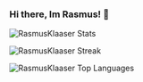 ### Hi there, Im Rasmus! 👋
![RasmusKlaaser Stats](https://github-readme-stats.vercel.app/api?username=RasmusKlaaser&theme=radical&show_icons=true&hide_border=true&count_private=true)

![RasmusKlaaser Streak](https://github-readme-streak-stats.herokuapp.com/?user=RasmusKlaaser&theme=radical&hide_border=true)

![RasmusKlaaser Top Languages](https://github-readme-stats.vercel.app/api/top-langs/?username=RasmusKlaaser&theme=radical&show_icons=true&hide_border=true&layout=compact)

<!--<img src="https://raw.githubusercontent.com/RasmusKlaaser/RasmusKlaaser/main/mustangor.jpeg" />
